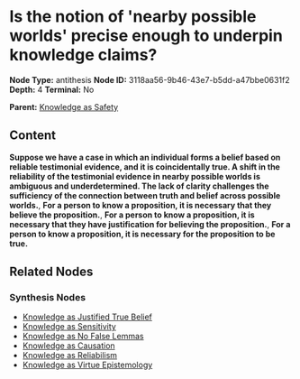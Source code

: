 # Is the notion of 'nearby possible worlds' precise enough to underpin knowledge claims?

**Node Type:** antithesis
**Node ID:** 3118aa56-9b46-43e7-b5dd-a47bbe0631f2
**Depth:** 4
**Terminal:** No

**Parent:** [Knowledge as Safety](knowledge-as-safety-synthesis-08b272ba-99ec-4c72-8c5d-181ca005bcf9.md)

## Content

**Suppose we have a case in which an individual forms a belief based on reliable testimonial evidence, and it is coincidentally true. A shift in the reliability of the testimonial evidence in nearby possible worlds is ambiguous and underdetermined. The lack of clarity challenges the sufficiency of the connection between truth and belief across possible worlds.**, **For a person to know a proposition, it is necessary that they believe the proposition.**, **For a person to know a proposition, it is necessary that they have justification for believing the proposition.**, **For a person to know a proposition, it is necessary for the proposition to be true.**

## Related Nodes

### Synthesis Nodes

- [Knowledge as Justified True Belief](knowledge-as-justified-true-belief-synthesis-2a7df546-ef5f-4774-9b57-04cb51426704.md)
- [Knowledge as Sensitivity](knowledge-as-sensitivity-synthesis-8498254f-1b93-4ace-95a2-b3f9a4249981.md)
- [Knowledge as No False Lemmas](knowledge-as-no-false-lemmas-synthesis-32dffddf-6f17-479c-8c00-05cb94c05d3f.md)
- [Knowledge as Causation](knowledge-as-causation-synthesis-13d21519-c682-4c15-b1fa-7f109c0643b0.md)
- [Knowledge as Reliabilism](knowledge-as-reliabilism-synthesis-195529fe-9190-4c6f-93a5-9fbd76dda3b2.md)
- [Knowledge as Virtue Epistemology](knowledge-as-virtue-epistemology-synthesis-5a36b263-9ede-43ed-ae70-ee5c5444eb8b.md)
